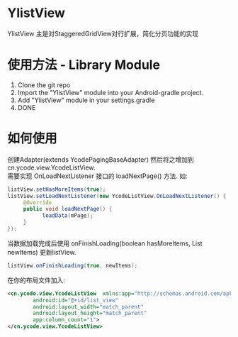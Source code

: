 YlistView
==============

YlistView 主是对StaggeredGridView对行扩展，简化分页功能的实现


使用方法 - Library Module
============

1. Clone the git repo
2. Import the "YlistView" module into your Android-gradle project.
3. Add "YlistView" module in your settings.gradle
4. DONE



如何使用
================

创建Adapter(extends YcodePagingBaseAdapter<T>) 然后将之增加到 cn.ycode.view.YcodeListView.<br>
需要实现 OnLoadNextListener 接口的 loadNextPage() 方法. 如:<br>
``` java
listView.setHasMoreItems(true);
listView.setLoadNextListener(new YcodeListView.OnLoadNextListener() {
     @Override
     public void loadNextPage() {
           loadData(mPage);
     }
});
```
当数据加载完成后使用 onFinishLoading(boolean hasMoreItems, List newItems) 更新listView.
``` java
listView.onFinishLoading(true, newItems);
```
在你的布局文件加入:

```xml
<cn.ycode.view.YcodeListView  xmlns:app="http://schemas.android.com/apk/res-auto"
        android:id="@+id/list_view"
        android:layout_width="match_parent"
        android:layout_height="match_parent"
        app:column_count="1">
</cn.ycode.view.YcodeListView>
```